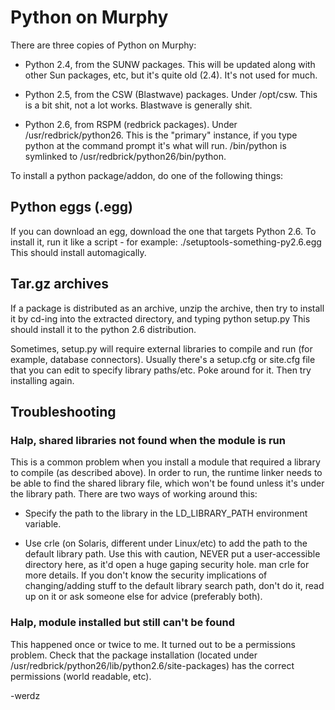 # Python on Murphy

There are three copies of Python on Murphy:

*  Python 2.4, from the SUNW packages. This will be updated along with other Sun packages, etc, but it's quite old (2.4). It's not used for much.

*  Python 2.5, from the CSW (Blastwave) packages. Under /opt/csw. This is a bit shit, not a lot works. Blastwave is generally shit.

*  Python 2.6, from RSPM (redbrick packages). Under /usr/redbrick/python26. This is the "primary" instance, if you type python at the command prompt it's what will run. /bin/python is symlinked to /usr/redbrick/python26/bin/python. 

To install a python package/addon, do one of the following things:

## Python eggs (.egg)

If you can download an egg, download the one that targets Python 2.6. To install it, run it like a script - for example:
    ./setuptools-something-py2.6.egg
This should install automagically.

## Tar.gz archives

If a package is distributed as an archive, unzip the archive, then try to install it by cd-ing into the extracted directory, and typing
    python setup.py
This should install it to the python 2.6 distribution.

Sometimes, setup.py will require external libraries to compile and run (for example, database connectors). Usually there's a setup.cfg or site.cfg file that you can edit to specify library paths/etc. Poke around for it. Then try installing again.

## Troubleshooting

### Halp, shared libraries not found when the module is run

This is a common problem when you install a module that required a library to compile (as described above). In order to run, the runtime linker needs to be able to find the shared library file, which won't be found unless it's under the library path. There are two ways of working around this:

*  Specify the path to the library in the LD_LIBRARY_PATH environment variable.

*  Use crle (on Solaris, different under Linux/etc) to add the path to the default library path. Use this with caution, NEVER put a user-accessible directory here, as it'd open a huge gaping security hole. man crle for more details. If you don't know the security implications of changing/adding stuff to the default library search path, don't do it, read up on it or ask someone else for advice (preferably both).

### Halp, module installed but still can't be found

This happened once or twice to me. It turned out to be a permissions problem. Check that the package installation (located under /usr/redbrick/python26/lib/python2.6/site-packages) has the correct permissions (world readable, etc).

-werdz


